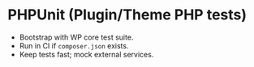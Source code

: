 # PHPUnit (Plugin/Theme PHP tests)

- Bootstrap with WP core test suite.
- Run in CI if `composer.json` exists.
- Keep tests fast; mock external services.
